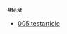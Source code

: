 #test

- [005.testarticle](https://github.com/yimun/Blog/tree/master/blogs/005.testarticle/README.md)
